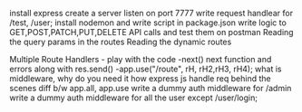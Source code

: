install express
create a server listen on port 7777
write request handlear for /test, /user;
install nodemon and write script in package.json
write logic to GET,POST,PATCH,PUT,DELETE API calls and test them on postman 
Reading the query params in the routes
Reading the dynamic routes

Multiple Route Handlers - play with the code
-next()
next function and errors along with res.send()
-app.use("/route", rH, rH2,rH3, rH4);
what is middleware, why do you need it 
how express js handle req behind the scenes
diff b/w app.all, app.use 
write a dummy auth middleware for /admin 
write a dummy auth middleware for all the user except /user/login;